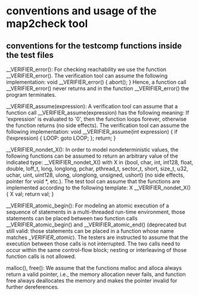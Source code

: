 # conventions and usage of the map2check tool

## conventions for the testcomp functions inside the test files

__VERIFIER_error(): For checking reachability we use the function __VERIFIER_error(). The verification tool can assume the following implementation:
void __VERIFIER_error() { abort(); }
Hence, a function call __VERIFIER_error() never returns and in the function __VERIFIER_error() the program terminates.

__VERIFIER_assume(expression): A verification tool can assume that a function call __VERIFIER_assume(expression) has the following meaning: If 'expression' is evaluated to '0', then the function loops forever, otherwise the function returns (no side effects). The verification tool can assume the following implementation:
void __VERIFIER_assume(int expression) { if (!expression) { LOOP: goto LOOP; }; return; }

__VERIFIER_nondet_X(): In order to model nondeterministic values, the following functions can be assumed to return an arbitrary value of the indicated type: __VERIFIER_nondet_X() with X in {bool, char, int, int128, float, double, loff_t, long, longlong, pchar, pthread_t, sector_t, short, size_t, u32, uchar, uint, uint128, ulong, ulonglong, unsigned, ushort} (no side effects, pointer for void *, etc.). The test tool can assume that the functions are implemented according to the following template:
X __VERIFIER_nondet_X() { X val; return val; }

__VERIFIER_atomic_begin(): For modeling an atomic execution of a sequence of statements in a multi-threaded run-time environment, those statements can be placed between two function calls __VERIFIER_atomic_begin() and __VERIFIER_atomic_end() (deprecated but still valid: those statements can be placed in a function whose name matches __VERIFIER_atomic_). The testers are instructed to assume that the execution between those calls is not interrupted. The two calls need to occur within the same control-flow block; nesting or interleaving of those function calls is not allowed.

malloc(), free(): We assume that the functions malloc and alloca always return a valid pointer, i.e., the memory allocation never fails, and function free always deallocates the memory and makes the pointer invalid for further dereferences.
